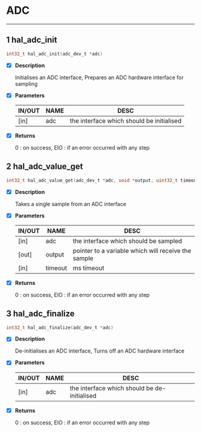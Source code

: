 # ADC
------
## 1 hal_adc_init

```c
int32_t hal_adc_init(adc_dev_t *adc)
```

- [x] **Description**

  Initialises an ADC interface, Prepares an ADC hardware interface for sampling

- [x] **Parameters**

  | IN/OUT |  NAME  |  DESC  |
  |--------|--------|--------|
  | [in] | adc | the interface which should be initialised |

- [x] **Returns**

  0 : on success, EIO : if an error occurred with any step

## 2 hal_adc_value_get

```c
int32_t hal_adc_value_get(adc_dev_t *adc, void *output, uint32_t timeout)
```

- [x] **Description**

  Takes a single sample from an ADC interface

- [x] **Parameters**

  | IN/OUT |  NAME  |  DESC  |
  |--------|--------|--------|
  | [in] |  adc |     the interface which should be sampled   |
  | [out] | output |  pointer to a variable which will receive the sample   |
  | [in] |  timeout | ms timeout |

- [x] **Returns**

  0 : on success, EIO : if an error occurred with any step

## 3 hal_adc_finalize

```c
int32_t hal_adc_finalize(adc_dev_t *adc)
```

- [x] **Description**

  De-initialises an ADC interface, Turns off an ADC hardware interface

- [x] **Parameters**

  | IN/OUT |  NAME  |  DESC  |
  |--------|--------|--------|
  | [in] | adc | the interface which should be de-initialised |

- [x] **Returns**

  0 : on success, EIO : if an error occurred with any step
